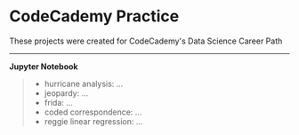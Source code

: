 # CodeCademy Practice

These projects were created for CodeCademy's Data Science Career Path

---
**Jupyter Notebook**
> - hurricane analysis: ...
> - jeopardy: ...
> - frida: ...
> - coded correspondence: ...
> - reggie linear regression: ...
